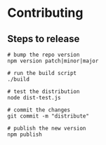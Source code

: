 # Contributing

## Steps to release

```
# bump the repo version
npm version patch|minor|major

# run the build script
./build

# test the distribution
node dist-test.js

# commit the changes
git commit -m "distribute"

# publish the new version
npm publish
```
